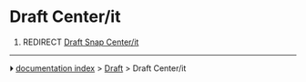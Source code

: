 # Draft Center/it
1.  REDIRECT [Draft Snap Center/it](Draft_Snap_Center/it.md)



---
⏵ [documentation index](../README.md) > [Draft](Draft_Workbench.md) > Draft Center/it
